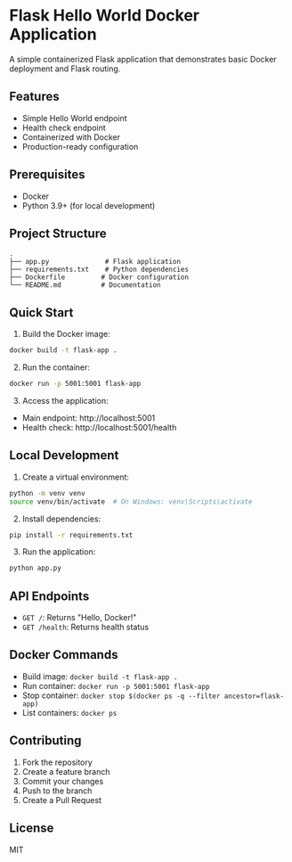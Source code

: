 # Flask Hello World Docker Application

A simple containerized Flask application that demonstrates basic Docker deployment and Flask routing.

## Features

- Simple Hello World endpoint
- Health check endpoint
- Containerized with Docker
- Production-ready configuration

## Prerequisites

- Docker
- Python 3.9+ (for local development)

## Project Structure

```
.
├── app.py              # Flask application
├── requirements.txt    # Python dependencies
├── Dockerfile         # Docker configuration
└── README.md          # Documentation
```

## Quick Start

1. Build the Docker image:
```bash
docker build -t flask-app .
```

2. Run the container:
```bash
docker run -p 5001:5001 flask-app
```

3. Access the application:
- Main endpoint: http://localhost:5001
- Health check: http://localhost:5001/health

## Local Development

1. Create a virtual environment:
```bash
python -m venv venv
source venv/bin/activate  # On Windows: venv\Scripts\activate
```

2. Install dependencies:
```bash
pip install -r requirements.txt
```

3. Run the application:
```bash
python app.py
```

## API Endpoints

- `GET /`: Returns "Hello, Docker!"
- `GET /health`: Returns health status

## Docker Commands

- Build image: `docker build -t flask-app .`
- Run container: `docker run -p 5001:5001 flask-app`
- Stop container: `docker stop $(docker ps -q --filter ancestor=flask-app)`
- List containers: `docker ps`

## Contributing

1. Fork the repository
2. Create a feature branch
3. Commit your changes
4. Push to the branch
5. Create a Pull Request

## License

MIT
